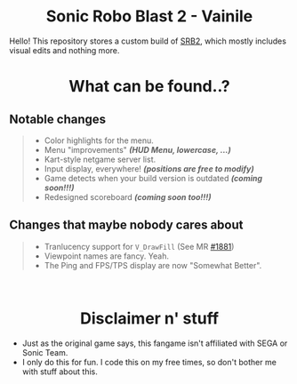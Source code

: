 <h1 align="center"> Sonic Robo Blast 2 - Vainile </h1>

Hello! This repository stores a custom build of [SRB2](https://srb2.org/), which mostly includes visual edits and nothing more.

<h1 align="center"> What can be found..? </h1>

## Notable changes
> * Color highlights for the menu.
> * Menu "improvements" ***(HUD Menu, lowercase, ...)***
> * Kart-style netgame server list.
> * Input display, everywhere! ***(positions are free to modify)***
> * Game detects when your build version is outdated ***(coming soon!!!)***
> * Redesigned scoreboard ***(coming soon too!!!)***

## Changes that maybe nobody cares about
> * Tranlucency support for `V_DrawFill` (See MR [#1881](https://git.do.srb2.org/STJr/SRB2/-/merge_requests/1881))
> * Viewpoint names are fancy. Yeah.
> * The Ping and FPS/TPS display are now "Somewhat Better".

<br>
<h1 align="center"> Disclaimer n' stuff</h1>

* Just as the original game says, this fangame isn't affiliated with SEGA or Sonic Team.
* I only do this for fun. I code this on my free times, so don't bother me with stuff about this.